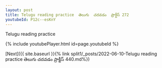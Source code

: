 ```yaml
---
layout: post
title: Telugu reading practice  తెలుగు  చదవడం  ప్రాక్టీస్ 272
youtubeId: P12c--esKnY
---
```

 
 
Telugu reading practice
 
 
 
 
 


{% include youtubePlayer.html id=page.youtubeId %}
 
[Next]({{ site.baseurl }}{% link  split1/_posts/2022-06-10-Telugu reading practice  తెలుగు  చదవడం  ప్రాక్టీస్ 440.md%})
 
